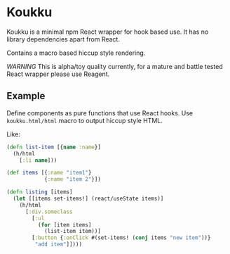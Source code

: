 # Koukku

Koukku is a minimal npm React wrapper for hook based use.
It has no library dependencies apart from React.

Contains a macro based hiccup style rendering.

*WARNING* This is alpha/toy quality currently, for a mature and battle tested React wrapper please use Reagent.

## Example

Define components as pure functions that use React hooks.
Use `koukku.html/html` macro to output hiccup style HTML.

Like:

```clojure
(defn list-item [{name :name}]
  (h/html
    [:li name]))

(def items [{:name "item1"}
            {:name "item 2"}])

(defn listing [items]
  (let [[items set-items!] (react/useState items)]
    (h/html
      [:div.someclass
        [:ul
          (for [item items]
            (list-item item))]
        [:button {:onClick #(set-items! (conj items "new item"))}
         "add item"]])))
```
